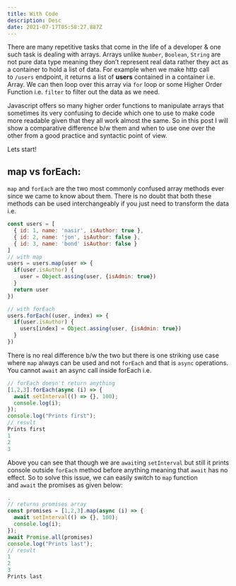 ```yaml
---
title: With Code
description: Desc
date: 2021-07-17T05:58:27.887Z
---
```

There are many repetitive tasks that come in the life of a developer & one such task is dealing with arrays. Arrays unlike `Number`, `Boolean`, `String` are not pure data type meaning they don’t represent real data rather they act as a container to hold a list of data. For example when we make http call to `/users` endpoint, it returns a list of **users** contained in a container i.e. Array. We can then loop over this array via `for` loop or some Higher Order Function i.e. `filter` to filter out the data as we need.

Javascript offers so many higher order functions to manipulate arrays that sometimes its very confusing to decide which one to use to make code more readable given that they all work almost the same. So in this post I will show a comparative difference b/w them and when to use one over the other from a good practice and syntactic point of view.

Lets start!



## map vs forEach:

`map` and `forEach` are the two most commonly confused array methods ever since we came to know about them. There is no doubt that both these methods can be used interchangeably if you just need to transform the data i.e.

```javascript
const users = [
  { id: 1, name: 'nasir', isAuthor: true },
  { id: 2, name: 'jon', isAuthor: false },
  { id: 3, name: 'bond' isAuthor: false }
]
// with map
users = users.map(user => {
  if(user.isAuthor) {
    user = Object.assing(user, {isAdmin: true})
  }
  return user
})

// with forEach
users.forEach((user, index) => {
  if(user.isAuthor) {
    users[index] = Object.assing(user, {isAdmin: true})
  }
})
```

There is no real difference b/w the two but there is one striking use case where `map` always can be used and not `forEach` and that is `async` operations. You cannot `await` an async call inside forEach i.e.

```javascript
// forEach doesn't return anything
[1,2,3].forEach(async (i) => {
  await setInterval(() => {}, 100);
  console.log(i);
});
console.log("Prints first");
// result
Prints first
1
2
3
```

Above you can see that though we are `await`ing `setInterval` but still it prints console outside `forEach` method before anything meaning that `await` has no effect. So to solve this issue, we can easily switch to `map` function and `await` the promises as given below:

```javascript
.
// returns promises array
const promises = [1,2,3].map(async (i) => {
  await setInterval(() => {}, 100);
  console.log(i);
});
await Promise.all(promises)
console.log("Prints last");
// result
1
2
3
Prints last
```
